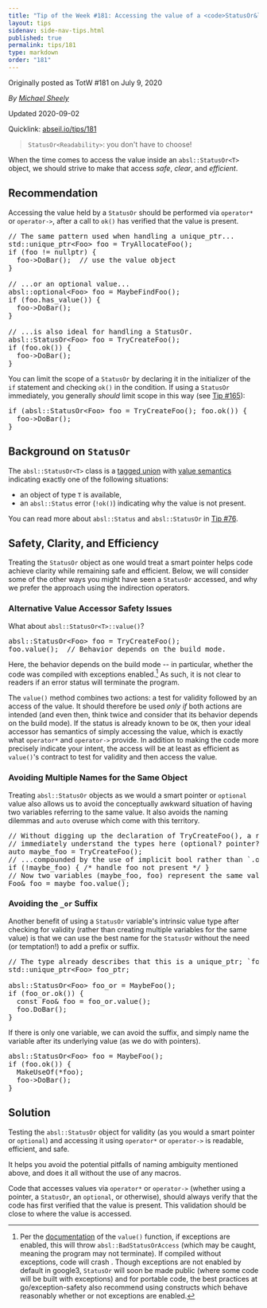 ```yaml
---
title: "Tip of the Week #181: Accessing the value of a <code>StatusOr&lt;T&gt;</code>"
layout: tips
sidenav: side-nav-tips.html
published: true
permalink: tips/181
type: markdown
order: "181"
---
```


Originally posted as TotW #181 on July 9, 2020

*By [Michael Sheely](mailto:msheely@google.com)*

Updated 2020-09-02

Quicklink: [abseil.io/tips/181](https://abseil.io/tips/181)


> `StatusOr<Readability>`: you don't have to choose!

When the time comes to access the value inside an `absl::StatusOr<T>` object, we
should strive to make that access _safe_, _clear_, and _efficient_.

## Recommendation

Accessing the value held by a `StatusOr` should be performed via `operator*` or
`operator->`, after a call to `ok()` has verified that the value is present.

<pre class="prettyprint lang-cpp code">
// The same pattern used when handling a unique_ptr...
std::unique_ptr&lt;Foo&gt; foo = TryAllocateFoo();
if (foo != nullptr) {
  foo-&gt;DoBar();  // use the value object
}

// ...or an optional value...
absl::optional&lt;Foo&gt; foo = MaybeFindFoo();
if (foo.has_value()) {
  foo-&gt;DoBar();
}

// ...is also ideal for handling a StatusOr.
absl::StatusOr&lt;Foo&gt; foo = TryCreateFoo();
if (foo.ok()) {
  foo-&gt;DoBar();
}
</pre>

You can limit the scope of a `StatusOr` by declaring it in the initializer of
the `if` statement and checking `ok()` in the condition. If using a `StatusOr`
immediately, you generally *should* limit scope in this way (see
[Tip #165](/tips/165)):

<pre class="prettyprint lang-cpp code">
if (absl::StatusOr&lt;Foo&gt; foo = TryCreateFoo(); foo.ok()) {
  foo-&gt;DoBar();
}
</pre>

## Background on <code>StatusOr</code>

The `absl::StatusOr<T>` class is a
[tagged union](https://en.wikipedia.org/wiki/Tagged_union) with
[value semantics](https://isocpp.org/wiki/faq/value-vs-ref-semantics) indicating
exactly one of the following situations:

*   an object of type `T` is available,
*   an `absl::Status` error (`!ok()`) indicating why the value is not present.

You can read more about `absl::Status` and `absl::StatusOr` in
[Tip #76](/tips/76).

## Safety, Clarity, and Efficiency

Treating the `StatusOr` object as one would treat a smart pointer helps code
achieve clarity while remaining safe and efficient. Below, we will consider some
of the other ways you might have seen a `StatusOr` accessed, and why we prefer
the approach using the indirection operators.

### Alternative Value Accessor Safety Issues

What about `absl::StatusOr<T>::value()`?

<pre class="prettyprint lang-cpp bad-code">
absl::StatusOr&lt;Foo&gt; foo = TryCreateFoo();
foo.value();  // Behavior depends on the build mode.
</pre>

Here, the behavior depends on the build mode -- in particular, whether the code
was compiled with exceptions enabled.[^1] As such, it is not clear to readers if
an error status will terminate the program.

The `value()` method combines two actions: a test for validity followed by an
access of the value. It should therefore be used _only if_ both actions are
intended (and even then, think twice and consider that its behavior depends on
the build mode). If the status is already known to be `OK`, then your ideal
accessor has semantics of simply accessing the value, which is exactly what
`operator*` and `operator->` provide. In addition to making the code more
precisely indicate your intent, the access will be at least as efficient as
`value()`'s contract to test for validity and then access the value.

### Avoiding Multiple Names for the Same Object

Treating `absl::StatusOr` objects as we would a smart pointer or `optional`
value also allows us to avoid the conceptually awkward situation of having two
variables referring to the same value. It also avoids the naming dilemmas and
`auto` overuse which come with this territory.

<pre class="prettyprint lang-cpp bad-code">
// Without digging up the declaration of TryCreateFoo(), a reader will not
// immediately understand the types here (optional? pointer? StatusOr?).
auto maybe_foo = TryCreateFoo();
// ...compounded by the use of implicit bool rather than `.ok()`.
if (!maybe_foo) { /* handle foo not present */ }
// Now two variables (maybe_foo, foo) represent the same value.
Foo& foo = maybe_foo.value();
</pre>

### Avoiding the <code>_or</code> Suffix

Another benefit of using a `StatusOr` variable's intrinsic value type after
checking for validity (rather than creating multiple variables for the same
value) is that we can use the best name for the `StatusOr` without the need (or
temptation!) to add a prefix or suffix.

<pre class="prettyprint lang-cpp bad-code">
// The type already describes that this is a unique_ptr; `foo` would be fine.
std::unique_ptr&lt;Foo&gt; foo_ptr;

absl::StatusOr&lt;Foo&gt; foo_or = MaybeFoo();
if (foo_or.ok()) {
  const Foo& foo = foo_or.value();
  foo.DoBar();
}
</pre>

If there is only one variable, we can avoid the suffix, and simply name the
variable after its underlying value (as we do with pointers).

<pre class="prettyprint lang-cpp code">
absl::StatusOr&lt;Foo&gt; foo = MaybeFoo();
if (foo.ok()) {
  MakeUseOf(*foo);
  foo-&gt;DoBar();
}
</pre>

## Solution

Testing the `absl::StatusOr` object for validity (as you would a smart pointer
or `optional`) and accessing it using `operator*` or `operator->` is readable,
efficient, and safe.

It helps you avoid the potential pitfalls of naming ambiguity mentioned above,
and does it all without the use of any macros.

Code that accesses values via `operator*` or `operator->` (whether using a
pointer, a `StatusOr`, an `optional`, or otherwise), should always verify that
the code has first verified that the value is present. This validation should be
close to where the value is accessed.

[^1]: Per the
    [documentation](https://github.com/abseil/abseil-cpp/blob/master/absl/status/statusor.h)
    of the `value()` function, if exceptions are enabled, this will throw
    `absl::BadStatusOrAccess` (which may be caught, meaning the program may
    not terminate). If compiled without exceptions, code will crash . Though
    exceptions are not enabled by default in google3, `StatusOr` will soon be
    made public (where some code will be built with exceptions) and for
    portable code, the best practices at go/exception-safety also recommend
    using constructs which behave reasonably whether or not exceptions are
    enabled.
